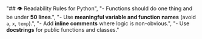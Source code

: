 "## 👁️ Readability Rules for Python",
"- Functions should do one thing and be under **50 lines**.",
"- Use **meaningful variable and function names** (avoid `a`, `x`, `temp`).",
"- Add **inline comments** where logic is non-obvious.",
"- Use **docstrings** for public functions and classes."
